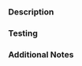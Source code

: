 ### Description

<!-- Summarize the changes in this PR. -->
<!-- Explain the purpose of the change (e.g., bug fix, feature, refactor). -->
<!-- Describe how this change affects the system or users. -->

### Testing

<!-- List the tests you’ve added or updated. -->
<!-- Provide instructions for reviewers to test the changes locally. -->

### Additional Notes

<!-- Mention any related PRs, libraries, or systems. -->
<!-- Highlight any potential risks or areas needing special attention. -->
<!-- Attach visuals or logs if applicable. -->
